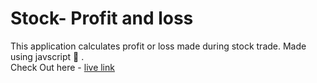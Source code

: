 # Stock- Profit and loss
This application calculates profit or loss made during stock trade. Made using javscript 🤍 .
<br />
Check Out here -  [live link](https://stock-app-mark14.netlify.app/)
